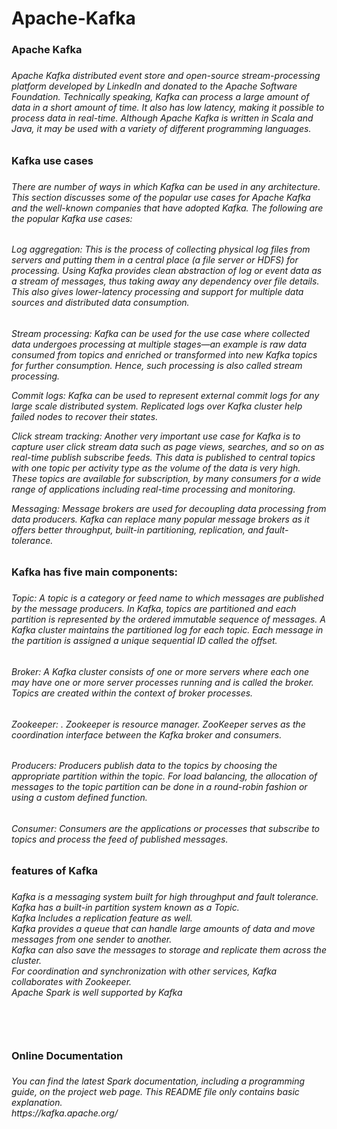 # Apache-Kafka
<h3>Apache Kafka<h3>
<h6>
Apache Kafka distributed event store and open-source stream-processing platform developed by LinkedIn and donated to the Apache Software Foundation.
Technically speaking, Kafka can process a large amount of data in a short amount of time. It also has low latency, making it possible to process data in real-time. Although Apache Kafka is written in Scala and Java, it may be used with a variety of different programming languages.
<h6>

<h3>Kafka use cases<h3>
<h6>
There are number of ways in which Kafka can be used in any architecture. This section
discusses some of the popular use cases for Apache Kafka and the well-known companies
that have adopted Kafka. The following are the popular Kafka use cases:
<h6>
Log aggregation:
This is the process of collecting physical log files from servers and
putting them in a central place (a file server or HDFS) for processing. Using Kafka
provides clean abstraction of log or event data as a stream of messages, thus taking
away any dependency over file details. This also gives lower-latency processing and
support for multiple data sources and distributed data consumption.
<h6>
Stream processing: Kafka can be used for the use case where collected data
undergoes processing at multiple stages—an example is raw data consumed from
topics and enriched or transformed into new Kafka topics for further consumption.
Hence, such processing is also called stream processing.

Commit logs: Kafka can be used to represent external commit logs for any large
scale distributed system. Replicated logs over Kafka cluster help failed nodes to
recover their states.

Click stream tracking: Another very important use case for Kafka is to capture user
click stream data such as page views, searches, and so on as real-time publish subscribe feeds. This data is published to central topics with one topic per activity
type as the volume of the data is very high. These topics are available for
subscription, by many consumers for a wide range of applications including real-time
processing and monitoring.

Messaging: Message brokers are used for decoupling data processing from data
producers. Kafka can replace many popular message brokers as it offers better
throughput, built-in partitioning, replication, and fault-tolerance.

<h3>Kafka has five main components:<h3>
<h6>
Topic: A topic is a category or feed name to which messages are published by the
message producers. In Kafka, topics are partitioned and each partition is represented
by the ordered immutable sequence of messages. A Kafka cluster maintains the
partitioned log for each topic. Each message in the partition is assigned a unique
sequential ID called the offset.
<h6>
<h6>
Broker: A Kafka cluster consists of one or more servers where each one may have
one or more server processes running and is called the broker. Topics are created
within the context of broker processes.
<h6>
Zookeeper: . Zookeeper is resource manager. ZooKeeper serves as the coordination interface between the Kafka
broker and consumers.
<h6>
Producers: Producers publish data to the topics by choosing the appropriate partition
within the topic. For load balancing, the allocation of messages to the topic partition
can be done in a round-robin fashion or using a custom defined function.
<h6>
Consumer: Consumers are the applications or processes that subscribe to topics and
process the feed of published messages.
<h6>

<h3>features of Kafka<h3>
<h6>
Kafka is a messaging system built for high throughput and fault tolerance.<br>
Kafka has a built-in partition system known as a Topic.<br>
Kafka Includes a replication feature as well.<br>
Kafka provides a queue that can handle large amounts of data and move messages from one sender to another.<br>
Kafka can also save the messages to storage and replicate them across the cluster.<br>
For coordination and synchronization with other services, Kafka collaborates with Zookeeper.<br>
Apache Spark is well supported by Kafka<br>
<h6><br>
<h3>Online Documentation<h3>
<h6>
You can find the latest Spark documentation, including a programming guide, on the project web page. This README file only contains basic explanation.<br>
https://kafka.apache.org/
</h6>


